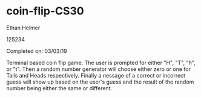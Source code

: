# coin-flip-CS30

Ethan Helmer

125234

Completed on: 03/03/19

Terminal based coin flip game. The user is prompted for either "H", "T", "h", or "t". Then a random number generator will choose either zero or one for Tails and Heads respectively. Finally a nessage of a correct or incorrect guess will show up based on the user's guess and the result of the random number being either the same or different.
